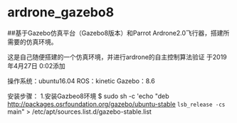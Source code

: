 # ardrone_gazebo8
##基于Gazebo仿真平台（Gazebo8版本）和Parrot Ardrone2.0飞行器，搭建所需要的仿真环境。

这是自己随便搭建的一个仿真环境，并进行ardrone的自主控制算法验证 于2019年4月27日 0:02添加

操作系统：ubuntu16.04
ROS：kinetic
Gazebo：8.6

安装步骤：
1.安装Gazbeo8环境
$ sudo sh -c 'echo "deb http://packages.osrfoundation.org/gazebo/ubuntu-stable `lsb_release -cs` main" > /etc/apt/sources.list.d/gazebo-stable.list
